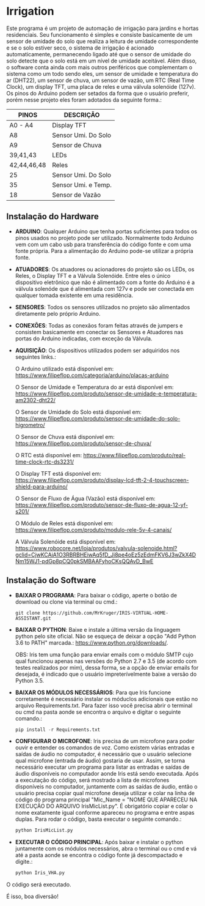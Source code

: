 # Irrigation

Este programa é um projeto de automação de irrigação para jardins e hortas residenciais. Seu funcionamento é simples e consiste basicamente de um sensor de umidade do solo que realiza a leitura de umidade correspondente e se o solo estiver seco, o sistema de irrigação é acionado automaticamente, permanecendo ligado até que o sensor de umidade do solo detecte que o solo está em um nível de umidade aceitável. Além disso, o software conta ainda com mais outros periféricos que complementam o sistema como um todo sendo eles, um sensor de umidade e temperatura do ar (DHT22), um sensor de chuva, um sensor de vazão, um RTC (Real Time Clock), um display TFT, uma placa de reles e uma válvula solenóide (127v). Os pinos do Arduino podem ser setados da forma que o usuário preferir, porém nesse projeto eles foram adotados da seguinte forma.:

PINOS               | DESCRIÇÃO     
------------------- | -------------------
A0 - A4             | Display TFT                        
A8                  | Sensor Umi. Do Solo    
A9                  | Sensor de Chuva               
39,41,43            | LEDs                      
42,44,46,48         | Reles                         
25                  | Sensor Umi. Do Solo           
35                  | Sensor Umi. e Temp.                      
18                  | Sensor de Vazão
                                                      

## Instalação do Hardware

* **ARDUINO**: Qualquer Arduino que tenha portas suficientes para todos os pinos usados no projeto pode ser utilizado. Normalmente todo Arduino vem com um cabo usb para transferência do código fonte e com uma fonte própria. Para a alimentação do Arduino pode-se utilizar a própria fonte. 

* **ATUADORES**: Os atuadores ou acionadores do projeto são os LEDs, os Reles, o Display TFT e a Válvula Solenóide. Entre eles o único dispositivo eletrônico que não é alimentado com a fonte do Arduino é a válvula solenóde que é alimentada com 127v e pode ser conectada em qualquer tomada existente em uma residência.

* **SENSORES**: Todos os sensores utilizados no projeto são alimentados diretamente pelo próprio Arduino.

* **CONEXÕES**: Todas as conexãos foram feitas através de jumpers e consistem basicamente em conectar os Sensores e Atuadores nas portas do Arduino indicadas, com exceção da Válvula. 

* **AQUISIÇÃO**: Os dispositivos utilizados podem ser adquiridos nos seguintes links.: 

  O Arduino utilizado está disponível em: https://www.filipeflop.com/categoria/arduino/placas-arduino

  O Sensor de Umidade e Temperatura do ar está disponível em: https://www.filipeflop.com/produto/sensor-de-umidade-e-temperatura-am2302-dht22/

  O Sensor de Umidade do Solo está disponível em: https://www.filipeflop.com/produto/sensor-de-umidade-do-solo-higrometro/
  
  O Sensor de Chuva está disponível em: https://www.filipeflop.com/produto/sensor-de-chuva/
  
  O RTC está disponível em: https://www.filipeflop.com/produto/real-time-clock-rtc-ds3231/
  
  O Display TFT está disponível em: https://www.filipeflop.com/produto/display-lcd-tft-2-4-touchscreen-shield-para-arduino/
  
  O Sensor de Fluxo de Água (Vazão) está disponível em: https://www.filipeflop.com/produto/sensor-de-fluxo-de-agua-12-yf-s201/
  
  O Módulo de Reles está disponível em: https://www.filipeflop.com/produto/modulo-rele-5v-4-canais/
  
  A Válvula Solenóide está disponível em: https://www.robocore.net/loja/produtos/valvula-solenoide.html?gclid=CjwKCAiA1O3RBRBHEiwAq5fD_Ji8pe4oEz5zEdmFKV6J3wZkX4DNm15WJ1-pdGp8pCQ0pkSMBAAFyhoCKsQQAvD_BwE
  

## Instalação do Software

* **BAIXAR O PROGRAMA**: Para baixar o código, aperte o botão de download ou clone via terminal ou cmd.:

   ```git
   git clone https://github.com/MrKruger/IRIS-VIRTUAL-HOME-ASSISTANT.git
   ```

* **BAIXAR O PYTHON**: Baixe e instale a última versão da linguagem python pelo site oficial. Não se esqueça de deixar a opção "Add Python 3.6 to PATH" marcada.: https://www.python.org/downloads/.


   OBS: Iris tem uma função para enviar emails com o módulo SMTP cujo qual funcionou apenas nas versões do Python 2.7 e 3.5 (de acordo com testes realizados por mim), dessa forma, se a opção de enviar emails for desejada, é indicado que o usuário impreterívelmente baixe a versão do Python 3.5.

* **BAIXAR OS MÓDULOS NECESSÁRIOS**: Para que Iris funcione corretamente é necessário instalar os móduclos adicionais que estão no arquivo Requirements.txt. Para fazer isso você precisa abrir o terminal ou cmd na pasta aonde se encontra o arquivo e digitar o seguinte comando.:

   ```py
   pip install -r Requirements.txt
   ```

* **CONFIGURAR O MICROFONE**: Iris precisa de um microfone para poder ouvir e entender os comandos de voz. Como existem várias entradas e saídas de áudio no computador, é necessário que o usuário selecione qual microfone (entrada de áudio) gostaria de usar. Assim, se torna necessário executar um programa para listar as entradas e saídas de áudio disponíveis no computador aonde Iris está sendo executada. Após a executação do código, será mostrado a lista de microfones disponíveis no computador, juntamente com as saídas de áudio, então o usuário precisa copiar qual microfone deseja utilizar e colar na linha de código do programa principal "Mic_Name = "NOME QUE APARECEU NA EXECUÇÃO DO ARQUIVO IrisMicList.py". É obrigatório copiar e colar o nome exatamente igual conforme apareceu no programa e entre aspas duplas. Para rodar o código, basta executar o seguinte comando.: 

   ```py
   python IrisMicList.py
   ```

* **EXECUTAR O CÓDIGO PRINCIPAL**: Após baixar e instalar o python juntamente com os módulos necessários, abra o terminal ou o cmd e vá até a pasta aonde se encontra o código fonte já descompactado e digite.:

   ```py 
   python Iris_VHA.py
   ```

O código será executado.

É isso, boa diversão!    
